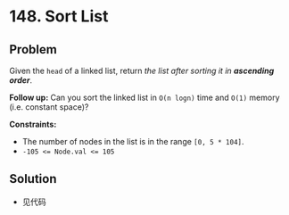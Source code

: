 # 148. Sort List
## Problem

Given the `head` of a linked list, return *the list after sorting it in **ascending order***.

**Follow up:** Can you sort the linked list in `O(n logn)` time and `O(1)` memory (i.e. constant space)?



**Constraints:**

- The number of nodes in the list is in the range `[0, 5 * 104]`.
- `-105 <= Node.val <= 105`

## Solution

- 见代码